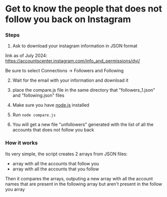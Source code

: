 # Get to know the people that does not follow you back on Instagram

### Steps
1. Ask to download your instagram information in JSON format

link as of July 2024: https://accountscenter.instagram.com/info_and_permissions/dyi/

Be sure to select Connections -> Followers and Following

2. Wait for the email with your information and download it

3. place the compare.js file in the same directory that "followers_1.json" and  "following.json" files

4. Make sure you have [node.js](https://nodejs.org/) installed

5. Run `node compare.js`

6. You will get a new file "unfollowers" generated with the list of all the accounts that does not follow you back

### How it works
Its very simple, the script creates 2 arrays from JSON files:
- array with all the accounts that follow you
- array with all the accounts that you follow

Then it compares the arrays, outputing a new array with all the account names that are present in the following array but aren't present in the follow you array
